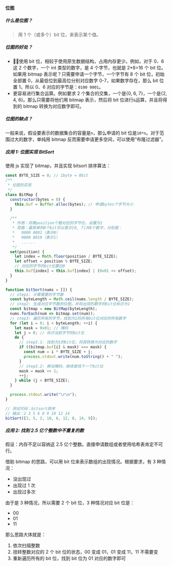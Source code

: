 #### 位图

##### **什么是位图？**

> 用 1 个（或多个）bit 位，来表示某个值。

##### **位图的好处？**

- 使用 bit 位，相较于使用原生数据结构，占用内存更少。例如，对于 0、6 这 2 个数字，一个 int 类型的数字，是 4 个字节，也就是 2*8=16 个 bit 位。如果用 bitmap 表示呢？只需要申请一个字节，一个字节有 8 个 bit 位，初始全部置 0，从最低位到最高位分别对应数字 0-7，如果数字存在，那么 bit 位置 1，所以 0、6 对应的字节是：`0100 0001`。
- 更容易进行集合运算。例如要求 2 个集合的交集，一个是{0, 6, 7}，一个是{2, 4, 6}。那么只需要将他们用 bitmap 表示，然后将 bit 位进行`&`运算，并且将得到的 bitmap 转换为对应数字即可。

##### **位图的缺点？**

一般来说，假设要表示的数据集合的容量是`n`，那么申请的 bit 位是`10*n`。对于范围过大的数字，单纯用 bitmap 反而需要申请更多空间，可以使用“布隆过滤器”。



##### 应用 1: 位图实现 BitSort

使用 js 实现了 bitmap，并且实现 bitsort 排序算法：

```js
const BYTE_SIZE = 8; // 1byte = 8bit
/**
 * 位图的实现
 */
class BitMap {
  constructor(bytes = 0) {
    this.buf = Buffer.alloc(bytes); // 申请bytes个字节大小
  }

  /**
   * 作用：将第position个数对应的字节位，设置为1
   * 思路：最简单的8个bit可以表示[0, 7]共8个数字，分别是：
   *   0000 0001（表示0）
   *   0000 0010（表示1）
   *   ......
   */
  set(position) {
    let index = Math.floor(position / BYTE_SIZE);
    let offset = position % BYTE_SIZE;
    // 对应的字节的bit位置位0
    this.buf[index] = this.buf[index] | (0x01 << offset);
  }
}

function bitSort(nums = []) {
  // step1: 计算需要的字节数
  const byteLength = Math.ceil(nums.length / BYTE_SIZE);
  // step2: 生成对应字节数的位图，并将出现的数字的bit位标识为1
  const bitmap = new BitMap(byteLength);
  nums.forEach(num => bitmap.set(num));
  // step3: 遍历所有的字节，找到为1的所有bit位对应的所有数字
  for (let i = 0; i < byteLength; ++i) {
    let mask = 0x01; // 掩码
    let j = 0; // 标识当前字节的bit位
    do {
      // step3.1: 找到为1的bit位，将其转换为对应的数字
      if ((bitmap.buf[i] & mask) === mask) {
        const num = i * BYTE_SIZE + j;
        process.stdout.write(num.toString() + " ");
      }
      // step3.2: 移动掩码，继续查找下一个bit位
      mask = mask << 1;
      ++j;
    } while (j < BYTE_SIZE);
  }

  process.stdout.write("\r\n");
}

// 测试代码：bitsort排序
// 输出：2 3 5 6 8 9 10 12 14
bitSort([3, 5, 2, 10, 6, 12, 8, 14, 9]);
```

##### 应用 2: 找到 2.5 亿个整数中不重复的数

假设：内存不足以容纳这 2.5 亿个整数。直接申请数组或者使用哈希表肯定不可行。

借助 bitmap 的思路，可以用 bit 位来表示数组的出现情况。根据要求，有 3 种情况：

- 没出现过
- 出现过 1 次
- 出现过多次

由于是 3 种情况，所以需要 2 个 bit 位，3 种情况对应 bit 位是：

- 00
- 01
- 11

那么思路大体就是：

1. 依次扫描整数
2. 扭转整数对应的 2 个 bit 位的状态，00 变成 01，01 变成 11，11 不需要变
3. 重新遍历所有的 bit 位，找到 bit 位为 01 对应的数字即可